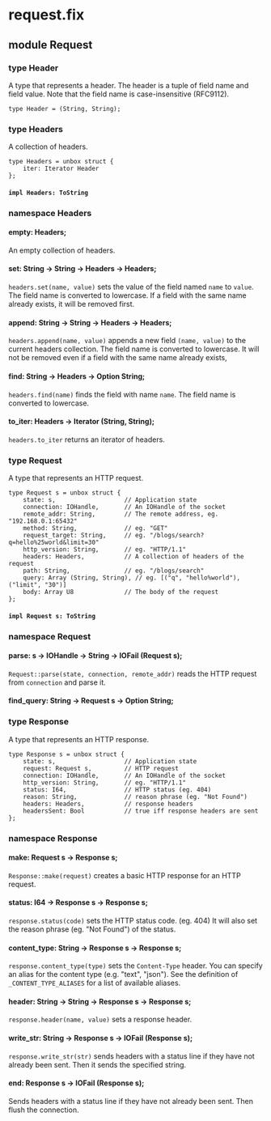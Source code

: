 # request.fix

## module Request

### type Header

A type that represents a header. The header is a tuple of field name and field value.
Note that the field name is case-insensitive (RFC9112).

```
type Header = (String, String);
```
### type Headers

A collection of headers.

```
type Headers = unbox struct {
    iter: Iterator Header
};
```
#### `impl Headers: ToString`

### namespace Headers

#### empty: Headers;

An empty collection of headers.

#### set: String -> String -> Headers -> Headers;

`headers.set(name, value)` sets the value of the field named `name` to `value`.
The field name is converted to lowercase.
If a field with the same name already exists, it will be removed first.

#### append: String -> String -> Headers -> Headers;

`headers.append(name, value)` appends a new field `(name, value)` to the current headers collection.
The field name is converted to lowercase.
It will not be removed even if a field with the same name already exists,

#### find: String -> Headers -> Option String;

`headers.find(name)` finds the field with name `name`.
The field name is converted to lowercase.

#### to_iter: Headers -> Iterator (String, String);

`headers.to_iter` returns an iterator of headers.

### type Request

A type that represents an HTTP request.

```
type Request s = unbox struct {
    state: s,                   // Application state
    connection: IOHandle,       // An IOHandle of the socket
    remote_addr: String,        // The remote address, eg. "192.168.0.1:65432"
    method: String,             // eg. "GET"
    request_target: String,     // eg. "/blogs/search?q=hello%25world&limit=30"
    http_version: String,       // eg. "HTTP/1.1"
    headers: Headers,           // A collection of headers of the request
    path: String,               // eg. "/blogs/search"
    query: Array (String, String), // eg. [("q", "hello%world"), ("limit", "30")]
    body: Array U8              // The body of the request
};
```
#### `impl Request s: ToString`

### namespace Request

#### parse: s -> IOHandle -> String -> IOFail (Request s);

`Request::parse(state, connection, remote_addr)` reads the HTTP request from `connection` and parse it.

#### find_query: String -> Request s -> Option String;

### type Response

A type that represents an HTTP response.

```
type Response s = unbox struct {
    state: s,                   // Application state
    request: Request s,         // HTTP request
    connection: IOHandle,       // An IOHandle of the socket 
    http_version: String,       // eg. "HTTP/1.1"
    status: I64,                // HTTP status (eg. 404)
    reason: String,             // reason phrase (eg. "Not Found") 
    headers: Headers,           // response headers
    headersSent: Bool           // true iff response headers are sent
};
```
### namespace Response

#### make: Request s -> Response s;

`Response::make(request)` creates a basic HTTP response for an HTTP request.

#### status: I64 -> Response s -> Response s;

`response.status(code)` sets the HTTP status code. (eg. 404)
It will also set the reason phrase (eg. "Not Found") of the status.

#### content_type: String -> Response s -> Response s;

`response.content_type(type)` sets the `Content-Type` header.
You can specify an alias for the content type (e.g. "text", "json").
See the definition of `_CONTENT_TYPE_ALIASES` for a list of available aliases.

#### header: String -> String -> Response s -> Response s;

`response.header(name, value)` sets a response header.

#### write_str: String -> Response s -> IOFail (Response s);

`response.write_str(str)` sends headers with a status line if they have not already been sent.
Then it sends the specified string.

#### end: Response s -> IOFail (Response s);

Sends headers with a status line if they have not already been sent.
Then flush the connection.


